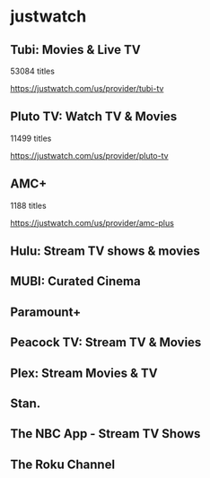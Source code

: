 # justwatch

## Tubi: Movies & Live TV

53084 titles

https://justwatch.com/us/provider/tubi-tv

## Pluto TV: Watch TV & Movies

11499 titles

https://justwatch.com/us/provider/pluto-tv

## AMC+

1188 titles

https://justwatch.com/us/provider/amc-plus

## Hulu: Stream TV shows & movies

## MUBI: Curated Cinema

## Paramount+

## Peacock TV: Stream TV & Movies

## Plex: Stream Movies & TV

## Stan.

## The NBC App - Stream TV Shows

## The Roku Channel
